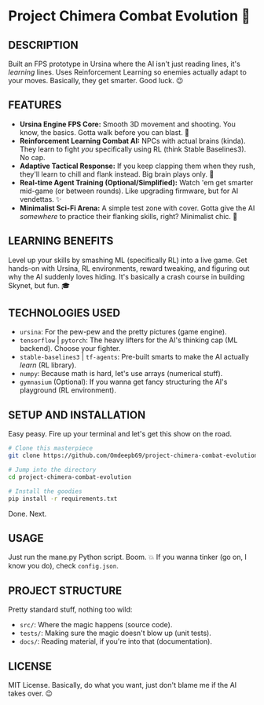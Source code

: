 # **Project Chimera Combat Evolution** 🚀

## DESCRIPTION

Built an FPS prototype in Ursina where the AI isn't just reading lines, it's *learning* lines. Uses Reinforcement Learning so enemies actually adapt to your moves. Basically, they get smarter. Good luck. 😉

## FEATURES

*   **Ursina Engine FPS Core:** Smooth 3D movement and shooting. You know, the basics. Gotta walk before you can blast. 🔫
*   **Reinforcement Learning Combat AI:** NPCs with actual brains (kinda). They learn to fight *you* specifically using RL (think Stable Baselines3). No cap.
*   **Adaptive Tactical Response:** If you keep clapping them when they rush, they'll learn to chill and flank instead. Big brain plays only. 🧠
*   **Real-time Agent Training (Optional/Simplified):** Watch 'em get smarter mid-game (or between rounds). Like upgrading firmware, but for AI vendettas. ✨
*   **Minimalist Sci-Fi Arena:** A simple test zone with cover. Gotta give the AI *somewhere* to practice their flanking skills, right? Minimalist chic. 🧱

## LEARNING BENEFITS

Level up your skills by smashing ML (specifically RL) into a live game. Get hands-on with Ursina, RL environments, reward tweaking, and figuring out why the AI suddenly loves hiding. It's basically a crash course in building Skynet, but fun. 🎓

## TECHNOLOGIES USED

*   `ursina`: For the pew-pew and the pretty pictures (game engine).
*   `tensorflow` | `pytorch`: The heavy lifters for the AI's thinking cap (ML backend). Choose your fighter.
*   `stable-baselines3` | `tf-agents`: Pre-built smarts to make the AI actually *learn* (RL library).
*   `numpy`: Because math is hard, let's use arrays (numerical stuff).
*   `gymnasium` (Optional): If you wanna get fancy structuring the AI's playground (RL environment).

## SETUP AND INSTALLATION

Easy peasy. Fire up your terminal and let's get this show on the road.

```bash
# Clone this masterpiece
git clone https://github.com/Omdeepb69/project-chimera-combat-evolution.git

# Jump into the directory
cd project-chimera-combat-evolution

# Install the goodies
pip install -r requirements.txt
```

Done. Next.

## USAGE

Just run the mane.py Python script. Boom. 💥 If you wanna tinker (go on, I know you do), check `config.json`.

## PROJECT STRUCTURE

Pretty standard stuff, nothing too wild:

*   `src/`: Where the magic happens (source code).
*   `tests/`: Making sure the magic doesn't blow up (unit tests).
*   `docs/`: Reading material, if you're into that (documentation).

## LICENSE

MIT License. Basically, do what you want, just don't blame me if the AI takes over. 😉
